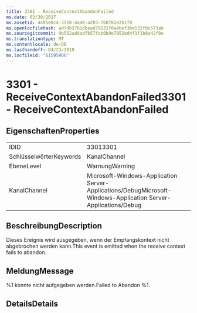```yaml
---
title: 3301 - ReceiveContextAbandonFailed
ms.date: 03/30/2017
ms.assetid: 4495e0c4-3518-4a40-a203-760782e2b1f0
ms.openlocfilehash: ad7db37b1dbead79131f0a4bef3be532f0c573ab
ms.sourcegitcommit: 9b552addadfb57fab0b9e7852ed4f1f1b8a42f8e
ms.translationtype: MT
ms.contentlocale: de-DE
ms.lasthandoff: 04/23/2019
ms.locfileid: "61595906"
---
```

# <a name="3301---receivecontextabandonfailed"></a><span data-ttu-id="49f73-102">3301 - ReceiveContextAbandonFailed</span><span class="sxs-lookup"><span data-stu-id="49f73-102">3301 - ReceiveContextAbandonFailed</span></span>
## <a name="properties"></a><span data-ttu-id="49f73-103">Eigenschaften</span><span class="sxs-lookup"><span data-stu-id="49f73-103">Properties</span></span>  
  
|||  
|-|-|  
|<span data-ttu-id="49f73-104">ID</span><span class="sxs-lookup"><span data-stu-id="49f73-104">ID</span></span>|<span data-ttu-id="49f73-105">3301</span><span class="sxs-lookup"><span data-stu-id="49f73-105">3301</span></span>|  
|<span data-ttu-id="49f73-106">Schlüsselwörter</span><span class="sxs-lookup"><span data-stu-id="49f73-106">Keywords</span></span>|<span data-ttu-id="49f73-107">Kanal</span><span class="sxs-lookup"><span data-stu-id="49f73-107">Channel</span></span>|  
|<span data-ttu-id="49f73-108">Ebene</span><span class="sxs-lookup"><span data-stu-id="49f73-108">Level</span></span>|<span data-ttu-id="49f73-109">Warnung</span><span class="sxs-lookup"><span data-stu-id="49f73-109">Warning</span></span>|  
|<span data-ttu-id="49f73-110">Kanal</span><span class="sxs-lookup"><span data-stu-id="49f73-110">Channel</span></span>|<span data-ttu-id="49f73-111">Microsoft-Windows-Application Server-Applications/Debug</span><span class="sxs-lookup"><span data-stu-id="49f73-111">Microsoft-Windows-Application Server-Applications/Debug</span></span>|  
  
## <a name="description"></a><span data-ttu-id="49f73-112">Beschreibung</span><span class="sxs-lookup"><span data-stu-id="49f73-112">Description</span></span>  
 <span data-ttu-id="49f73-113">Dieses Ereignis wird ausgegeben, wenn der Empfangskontext nicht abgebrochen werden kann.</span><span class="sxs-lookup"><span data-stu-id="49f73-113">This event is emitted when the receive context fails to abandon.</span></span>  
  
## <a name="message"></a><span data-ttu-id="49f73-114">Meldung</span><span class="sxs-lookup"><span data-stu-id="49f73-114">Message</span></span>  
 <span data-ttu-id="49f73-115">%1 konnte nicht aufgegeben werden.</span><span class="sxs-lookup"><span data-stu-id="49f73-115">Failed to Abandon %1.</span></span>  
  
## <a name="details"></a><span data-ttu-id="49f73-116">Details</span><span class="sxs-lookup"><span data-stu-id="49f73-116">Details</span></span>
